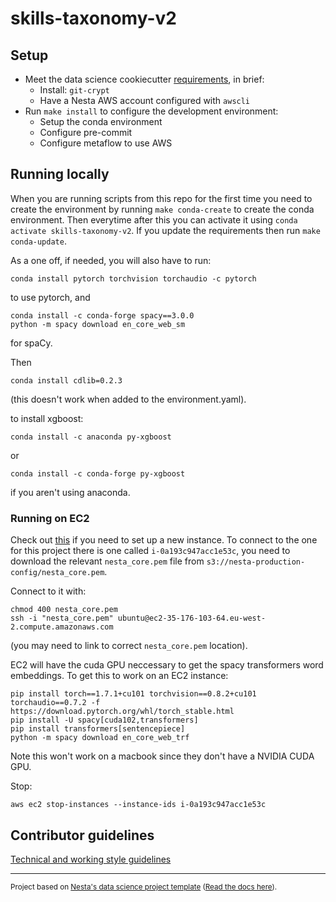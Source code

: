 # skills-taxonomy-v2

## Setup

- Meet the data science cookiecutter [requirements](http://nestauk.github.io/ds-cookiecutter), in brief:
  - Install: `git-crypt`
  - Have a Nesta AWS account configured with `awscli`
- Run `make install` to configure the development environment:
  - Setup the conda environment
  - Configure pre-commit
  - Configure metaflow to use AWS

## Running locally

When you are running scripts from this repo for the first time you need to create the environment by running `make conda-create` to create the conda environment. Then everytime after this you can activate it using `conda activate skills-taxonomy-v2`. If you update the requirements then run `make conda-update`.

As a one off, if needed, you will also have to run:

```
conda install pytorch torchvision torchaudio -c pytorch
```

to use pytorch, and

```
conda install -c conda-forge spacy==3.0.0
python -m spacy download en_core_web_sm
```

for spaCy.

Then

```
conda install cdlib=0.2.3
```

(this doesn't work when added to the environment.yaml).

to install xgboost:

```
conda install -c anaconda py-xgboost
```
or
```
conda install -c conda-forge py-xgboost
```
if you aren't using anaconda.

### Running on EC2

Check out [this](https://kstathou.medium.com/how-to-set-up-a-gpu-instance-for-machine-learning-on-aws-b4fb8ba51a7c) if you need to set up a new instance. To connect to the one for this project there is one called `i-0a193c947acc1e53c`, you need to download the relevant `nesta_core.pem` file from `s3://nesta-production-config/nesta_core.pem`.

Connect to it with:

```
chmod 400 nesta_core.pem
ssh -i "nesta_core.pem" ubuntu@ec2-35-176-103-64.eu-west-2.compute.amazonaws.com
```

(you may need to link to correct `nesta_core.pem` location).

EC2 will have the cuda GPU neccessary to get the spacy transformers word embeddings. To get this to work on an EC2 instance:

```
pip install torch==1.7.1+cu101 torchvision==0.8.2+cu101 torchaudio==0.7.2 -f https://download.pytorch.org/whl/torch_stable.html
pip install -U spacy[cuda102,transformers]
pip install transformers[sentencepiece]
python -m spacy download en_core_web_trf
```

Note this won't work on a macbook since they don't have a NVIDIA CUDA GPU.

Stop:

```
aws ec2 stop-instances --instance-ids i-0a193c947acc1e53c

```

## Contributor guidelines

[Technical and working style guidelines](https://github.com/nestauk/ds-cookiecutter/blob/master/GUIDELINES.md)

---

<small><p>Project based on <a target="_blank" href="https://github.com/nestauk/ds-cookiecutter">Nesta's data science project template</a>
(<a href="http://nestauk.github.io/ds-cookiecutter">Read the docs here</a>).
</small>
